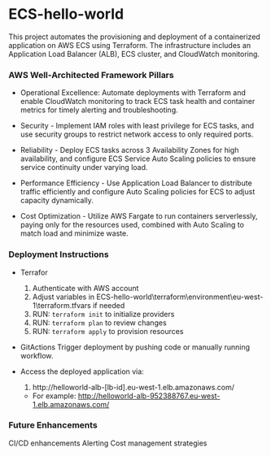 # ECS-hello-world

This project automates the provisioning and deployment of a containerized application on AWS ECS using Terraform. The infrastructure includes an Application Load Balancer (ALB), ECS cluster, and CloudWatch monitoring.

### AWS Well-Architected Framework Pillars

* Operational Excellence: Automate deployments with Terraform and enable CloudWatch monitoring to track ECS task health and container metrics for timely alerting and troubleshooting.

* Security - Implement IAM roles with least privilege for ECS tasks, and use security groups to restrict network access to only required ports.

* Reliability - Deploy ECS tasks across 3 Availability Zones for high availability, and configure ECS Service Auto Scaling policies to ensure service continuity under varying load.

* Performance Efficiency - Use Application Load Balancer to distribute traffic efficiently and configure Auto Scaling policies for ECS to adjust capacity dynamically.

* Cost Optimization - Utilize AWS Fargate to run containers serverlessly, paying only for the resources used, combined with Auto Scaling to match load and minimize waste.

### Deployment Instructions

* Terrafor
    1. Authenticate with AWS account
    1. Adjust variables in ECS-hello-world\terraform\environment\eu-west-1\terraform.tfvars if needed
    1. RUN: `terraform init` to initialize providers
    1. RUN: `terraform plan`  to review changes
    1. RUN: `terraform apply` to provision resources

* GitActions
    Trigger deployment by pushing code or manually running workflow.

* Access the deployed application via:
    1.  http://helloworld-alb-[lb-id].eu-west-1.elb.amazonaws.com/
    * For example: http://helloworld-alb-952388767.eu-west-1.elb.amazonaws.com/

### Future Enhancements
CI/CD enhancements
Alerting
Cost management strategies
